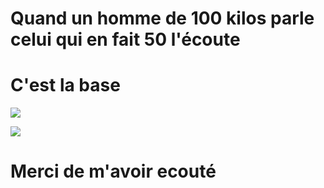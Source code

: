 # Quand un homme de 100 kilos parle </br>celui qui en fait 50 l'écoute

# C'est la base

![](http://geeko.lesoir.be/wp-content/uploads/sites/58/2016/05/QWANT.jpg)

![](http://s2.lemde.fr/image/2016/06/22/534x0/4955967_6_c5cd_une-page-de-resultats-de-recherche-de-qwant_cfb56b5a57dae6bf3064f0b36c994322.png)

# Merci de m'avoir ecouté
